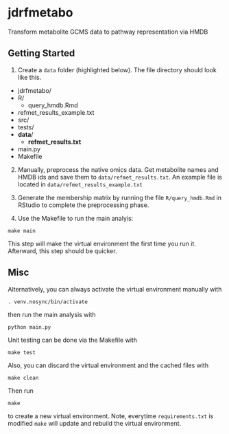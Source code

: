 # jdrfmetabo
Transform metabolite GCMS data to pathway representation via HMDB

## Getting Started
1) Create a `data` folder (highlighted below). The file directory should look like this.
-  jdrfmetabo/
  - R/
    - query_hmdb.Rmd
  - refmet_results_example.txt
  - src/
  - tests/
  - **data**/
    - **refmet_results.txt**
  - main.py
  - Makefile

2) Manually, preprocess the native omics data. Get metabolite names and HMDB ids and save
them to `data/refmet_results.txt`. An example file is located in
`data/refmet_results_example.txt`

3) Generate the membership matrix by running the file `R/query_hmdb.Rmd` in RStudio to complete the preprocessing phase.

4) Use the Makefile to run the main analyis:
 ```
 make main
 ```
 This step will make the virtual environment the first time you run it. Afterward, this step should be quicker.

## Misc
Alternatively, you can always activate the virtual environment manually with
 ```
. venv.nosync/bin/activate
 ```
then run the main analysis with
 ```
python main.py
 ```
Unit testing can be done via the Makefile with
```
make test
```
Also, you can discard the virtual environment and the cached files with
```
make clean
```
Then run
```
make
```
to create a new virtual environment. Note, everytime `requirements.txt` is modified `make` will update and rebuild the virtual environment.
